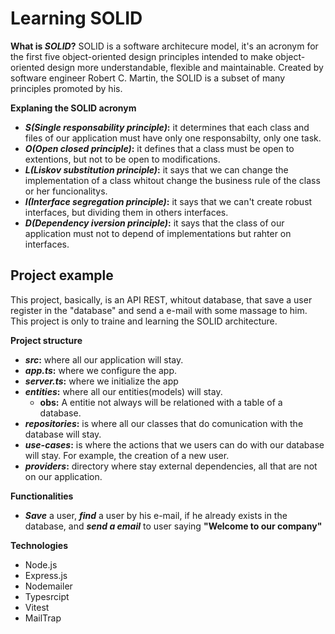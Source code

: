 # Learning SOLID

**What is _SOLID_?** SOLID is a software architecure model, it's an acronym for the first five object-oriented design principles intended to make object-oriented design more understandable, flexible and maintainable. Created by software engineer Robert C. Martin, the SOLID is a subset of many principles promoted by his.

**Explaning the SOLID acronym**
- **_S(Single responsability principle)_:** it determines that each class and files of our application must have only one responsabilty, only one task.
- **_O(Open closed principle)_:** it defines that a class must be open to extentions, but not to be open to modifications.
- **_L(Liskov substitution principle)_:** it says that we can change the implementation of a class whitout change the business rule of the class or her funcionalitys.
- **_I(Interface segregation principle)_:** it says that we can't create robust interfaces, but dividing them in others interfaces.
- **_D(Dependency iversion principle)_:** it says that the class of our application must not to depend of implementations but rahter on interfaces.

## Project example
This project, basically, is an API REST, whitout database, that save a user register in the "database" and send a e-mail with some massage to him. This project is only to traine and learning the SOLID architecture.

**Project structure**
- **_src_:** where all our application will stay.
- **_app.ts_:** where we configure the app.
- **_server.ts_:** where we initialize the app
- **_entities_:** where all our entities(models) will stay.
  - **obs:** A entitie not always will be relationed with a table of a database.
- **_repositories_:** is where all our classes that do comunication with the database will stay.
- **_use-cases_:** is where the actions that we users can do with our database will stay. For example, the creation of a new user.
- **_providers_:** directory where stay external dependencies, all that are not on our application.

**Functionalities**
- **_Save_** a user, **_find_** a user by his e-mail, if he already exists in the database, and **_send a email_** to user saying **"Welcome to our company"**

**Technologies**
- Node.js
- Express.js
- Nodemailer
- Typesrcipt
- Vitest
- MailTrap